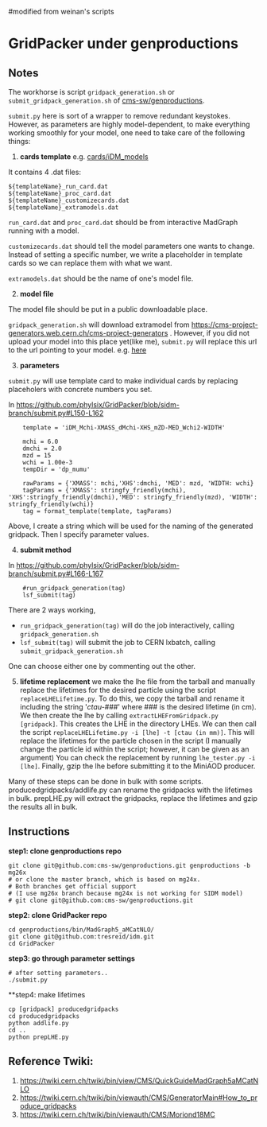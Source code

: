 #modified from weinan's scripts

# GridPacker under genproductions

## Notes
The workhorse is script `gridpack_generation.sh` or `submit_gridpack_generation.sh`
of [cms-sw/genproductions](https://github.com/cms-sw/genproductions).

`submit.py` here is sort of a wrapper to remove redundant keystokes.
However, as parameters are highly model-dependent, to make everything working
smoothly for your model, one need to take care of the following things:

1. **cards template**
e.g. [cards/iDM_models](https://github.com/tresreid/iDM/cards/iDM_models)

It contains 4 .dat files:
```
${templateName}_run_card.dat
${templateName}_proc_card.dat
${templateName}_customizecards.dat
${templateName}_extramodels.dat
```
`run_card.dat` and `proc_card.dat` should be from interactive MadGraph running with a model.

`customizecards.dat` should tell the model parameters one wants to change. Instead of setting a specific number, we write a placeholder in template cards so we can replace them with what we want.

`extramodels.dat` should be the name of one's model file.

2. **model file**

The model file should be put in a public downloadable place.

`gridpack_generation.sh` will download extramodel from https://cms-project-generators.web.cern.ch/cms-project-generators . However, if you did not upload your model into this place yet(like me), `submit.py` will replace this url to the url pointing to your model. e.g. [here](https://github.com/phylsix/GridPacker/blob/sidm-branch/submit.py#L29)

3. **parameters**

`submit.py` will use template card to make individual cards by replacing placeholers with concrete numbers you set.

In https://github.com/phylsix/GridPacker/blob/sidm-branch/submit.py#L150-L162
```
    template = 'iDM_Mchi-XMASS_dMchi-XHS_mZD-MED_Wchi2-WIDTH'
    
    mchi = 6.0
    dmchi = 2.0
    mzd = 15
    wchi = 1.00e-3
    tempDir = 'dp_mumu'

    rawParams = {'XMASS': mchi,'XHS':dmchi, 'MED': mzd, 'WIDTH: wchi}
    tagParams = {'XMASS': stringfy_friendly(mchi), 'XHS':stringfy_friendly(dmchi),'MED': stringfy_friendly(mzd), 'WIDTH': stringfy_friendly(wchi)}
    tag = format_template(template, tagParams)
```
Above, I create a string which will be used for the naming of the generated gridpack. Then I specify parameter values.

4. **submit method**

In https://github.com/phylsix/GridPacker/blob/sidm-branch/submit.py#L166-L167
```
    #run_gridpack_generation(tag)
    lsf_submit(tag)
```
There are 2 ways working, 
- `run_gridpack_generation(tag)` will do the job interactively, calling `gridpack_generation.sh`
- `lsf_submit(tag)` will submit the job to CERN lxbatch, calling `submit_gridpack_generation.sh`

One can choose either one by commenting out the other.

5. **lifetime replacement**
we make the lhe file from the tarball and manually replace the lifetimes for the desired particle using the script `replaceLHELifetime.py`.
To do this, we copy the tarball and rename it including the string '_ctau-###_' where ### is the desired lifetime (in cm). 
We then create the lhe by calling `extractLHEFromGridpack.py [gridpack]`. This creates the LHE in the directory LHEs.
We can then call the script `replaceLHELifetime.py -i [lhe] -t [ctau (in mm)]`. This will replace the lifetimes for the particle chosen in the script (I manually change the particle id within the script; however, it can be given as an argument)
You can check the replacement by running `lhe_tester.py -i [lhe]`. 
Finally, gzip the lhe before submitting it to the MiniAOD producer. 

Many of these steps can be done in bulk with some scripts.
producedgridpacks/addlife.py can rename the gridpacks with the lifetimes in bulk.
prepLHE.py will extract the gridpacks, replace the lifetimes and gzip the results all in bulk. 

## Instructions
**step1: clone genproductions repo**
```
git clone git@github.com:cms-sw/genproductions.git genproductions -b mg26x
# or clone the master branch, which is based on mg24x.
# Both branches get official support
# (I use mg26x branch because mg24x is not working for SIDM model)
# git clone git@github.com:cms-sw/genproductions.git
```

**step2: clone GridPacker repo**
```
cd genproductions/bin/MadGraph5_aMCatNLO/
git clone git@github.com:tresreid/idm.git
cd GridPacker
```

**step3: go through parameter settings**
```
# after setting parameters..
./submit.py
```
**step4: make lifetimes
```
cp [gridpack] producedgridpacks
cd producedgridpacks
python addlife.py
cd ..
python prepLHE.py
```
## Reference Twiki:
1. https://twiki.cern.ch/twiki/bin/view/CMS/QuickGuideMadGraph5aMCatNLO
2. https://twiki.cern.ch/twiki/bin/viewauth/CMS/GeneratorMain#How_to_produce_gridpacks
3. https://twiki.cern.ch/twiki/bin/viewauth/CMS/Moriond18MC
